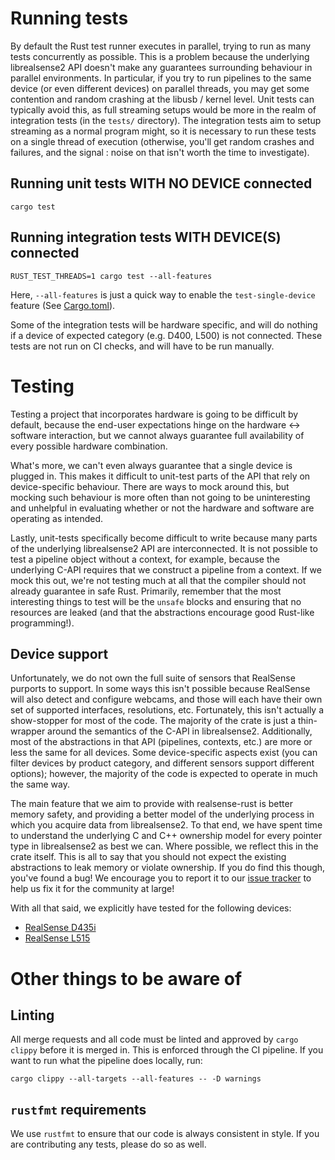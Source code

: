 # Running tests

By default the Rust test runner executes in parallel, trying to run as many tests concurrently as possible. This is a
problem because the underlying librealsense2 API doesn't make any guarantees surrounding behaviour in parallel
environments. In particular, if you try to run pipelines to the same device (or even different devices) on parallel
threads, you may get some contention and random crashing at the libusb / kernel level. Unit tests can typically avoid
this, as full streaming setups would be more in the realm of integration tests (in the `tests/` directory). The
integration tests aim to setup streaming as a normal program might, so it is necessary to run these tests on a single
thread of execution (otherwise, you'll get random crashes and failures, and the signal : noise on that isn't worth the
time to investigate).

## Running unit tests WITH NO DEVICE connected

`cargo test`

## Running integration tests WITH DEVICE(S) connected

`RUST_TEST_THREADS=1 cargo test --all-features`

Here, `--all-features` is just a quick way to enable the `test-single-device` feature (See [Cargo.toml](Cargo.toml)).

Some of the integration tests will be hardware specific, and will do nothing if a device of expected category (e.g.
D400, L500) is not connected. These tests are not run on CI checks, and will have to be run manually.

# Testing

Testing a project that incorporates hardware is going to be difficult by default, because the end-user expectations
hinge on the hardware <-> software interaction, but we cannot always guarantee full availability of every possible
hardware combination.

What's more, we can't even always guarantee that a single device is plugged in. This makes it difficult to unit-test
parts of the API that rely on device-specific behaviour. There are ways to mock around this, but mocking such behaviour
is more often than not going to be uninteresting and unhelpful in evaluating whether or not the hardware and software
are operating as intended.

Lastly, unit-tests specifically become difficult to write because many parts of the underlying librealsense2 API are
interconnected. It is not possible to test a pipeline object without a context, for example, because the underlying
C-API requires that we construct a pipeline from a context. If we mock this out, we're not testing much at all that the
compiler should not already guarantee in safe Rust. Primarily, remember that the most interesting things to test will be
the `unsafe` blocks and ensuring that no resources are leaked (and that the abstractions encourage good Rust-like
programming!).

## Device support

Unfortunately, we do not own the full suite of sensors that RealSense purports to support. In some ways this isn't
possible because RealSense will also detect and configure webcams, and those will each have their own set of supported
interfaces, resolutions, etc. Fortunately, this isn't actually a show-stopper for most of the code. The majority of the
crate is just a thin-wrapper around the semantics of the C-API in librealsense2. Additionally, most of the abstractions
in that API (pipelines, contexts, etc.) are more or less the same for all devices. Some device-specific aspects exist
(you can filter devices by product category, and different sensors support different options); however, the majority of
the code is expected to operate in much the same way.

The main feature that we aim to provide with realsense-rust is better memory safety, and providing a better model of the
underlying process in which you acquire data from librealsense2. To that end, we have spent time to understand the
underlying C and C++ ownership model for every pointer type in librealsense2 as best we can. Where possible, we reflect
this in the crate itself. This is all to say that you should not expect the existing abstractions to leak memory or
violate ownership. If you do find this though, you've found a bug! We encourage you to report it to our [issue
tracker](https://gitlab.com/tangram-vision-oss/realsense-rust/-/issues) to help us fix it for the community at large!

With all that said, we explicitly have tested for the following devices:

- [RealSense D435i](https://www.intelrealsense.com/lidar-camera-l515/)
- [RealSense L515](https://www.intelrealsense.com/lidar-camera-l515/)


# Other things to be aware of

## Linting

All merge requests and all code must be linted and approved by `cargo clippy` before it is merged in. This is enforced
through the CI pipeline. If you want to run what the pipeline does locally, run:

```
cargo clippy --all-targets --all-features -- -D warnings
```

## `rustfmt` requirements

We use `rustfmt` to ensure that our code is always consistent in style. If you are contributing any tests, please do so
as well.
